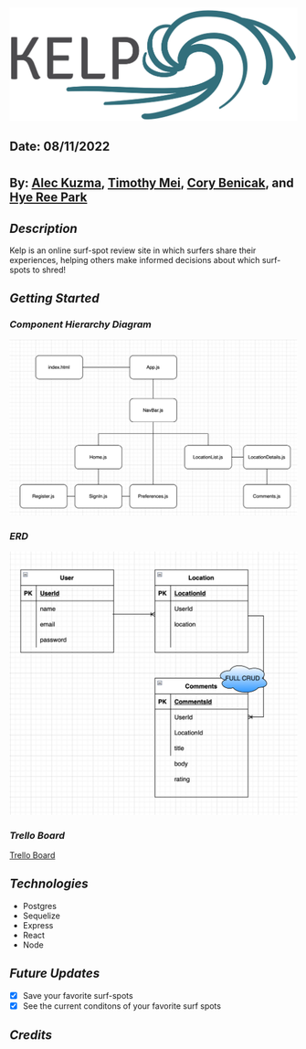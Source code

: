 ![Kelp](/Kelp_Logo.png)

## Date: 08/11/2022

#

## By: [Alec Kuzma](https://www.linkedin.com/in/alec-kuzma/), [Timothy Mei](https://www.linkedin.com/in/timothymei/), [Cory Benicak](https://www.linkedin.com/corybenicak/), and [Hye Ree Park](https://www.linkedin.com/in/hyeree-park94/)

## **_Description_**

Kelp is an online surf-spot review site in which surfers share their experiences, helping others make informed decisions about which surf-spots to shred!

## **_Getting Started_**

### **_Component Hierarchy Diagram_**

![Component Hierarchy Diagram](/img/CHD.png)

### **_ERD_**

![ERD](/img/ERD.png)

### **_Trello Board_**

[Trello Board](https://trello.com/b/6bJ9ofrn/project-3-board)

## **_Technologies_**

- Postgres
- Sequelize
- Express
- React
- Node

## **_Future Updates_**

- [x] Save your favorite surf-spots
- [x] See the current conditons of your favorite surf spots

## **_Credits_**
